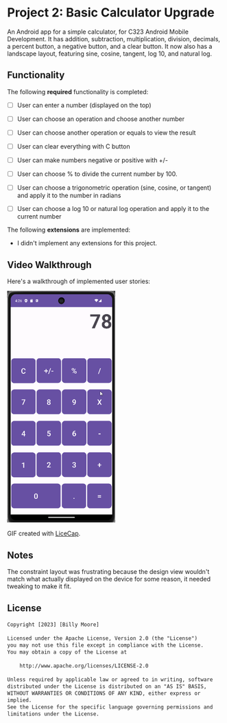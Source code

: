# Project 2: Basic Calculator Upgrade

An Android app for a simple calculator, for C323 Android Mobile Development.
It has addition, subtraction, multiplication, division, decimals, a percent button, a negative button, and a clear button.
It now also has a landscape layout, featuring sine, cosine, tangent, log 10, and natural log.

## Functionality 

The following **required** functionality is completed:

* [ ] User can enter a number (displayed on the top)
* [ ] User can choose an operation and choose another number
* [ ] User can choose another operation or equals to view the result
* [ ] User can clear everything with C button
* [ ] User can make numbers negative or positive with +/-
* [ ] User can choose % to divide the current number by 100.
* [ ] User can choose a trigonometric operation (sine, cosine, or tangent) and apply it to the number in radians
* [ ] User can choose a log 10 or natural log operation and apply it to the current number


The following **extensions** are implemented:

* I didn't implement any extensions for this project.

## Video Walkthrough

Here's a walkthrough of implemented user stories:

<img src='Project1Demo.gif' title='Video Walkthrough' width='50%' alt='Video Walkthrough' />

GIF created with [LiceCap](http://www.cockos.com/licecap/).

## Notes

The constraint layout was frustrating because the design view wouldn't match what actually displayed on the device for some reason, it needed tweaking to make it fit.

## License

    Copyright [2023] [Billy Moore]

    Licensed under the Apache License, Version 2.0 (the "License")
    you may not use this file except in compliance with the License.
    You may obtain a copy of the License at

        http://www.apache.org/licenses/LICENSE-2.0

    Unless required by applicable law or agreed to in writing, software
    distributed under the License is distributed on an "AS IS" BASIS,
    WITHOUT WARRANTIES OR CONDITIONS OF ANY KIND, either express or implied.
    See the License for the specific language governing permissions and
    limitations under the License.
